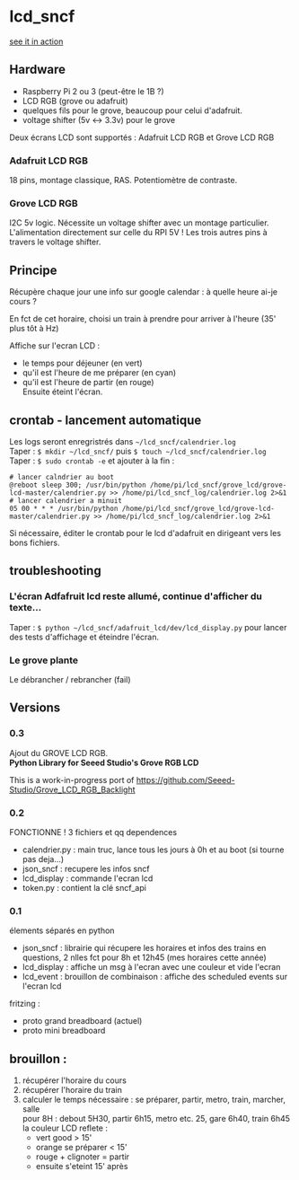 # lcd_sncf


[see it in action](https://imgur.com/a/ukOrs)

## Hardware
* Raspberry Pi 2 ou 3 (peut-être le 1B ?)  
* LCD RGB (grove ou adafruit)  
* quelques fils pour le grove, beaucoup pour celui d'adafruit.  
* voltage shifter (5v <-> 3.3v) pour le grove

Deux écrans LCD sont supportés : Adafruit LCD RGB et Grove LCD RGB

### Adafruit LCD RGB
18 pins, montage classique, RAS. Potentiomètre de contraste.

### Grove LCD RGB
I2C 5v logic. Nécessite un voltage shifter avec un montage particulier. L'alimentation directement sur celle du RPI 5V ! Les trois autres pins à travers le voltage shifter.

## Principe

Récupère chaque jour une info sur google calendar : à quelle heure ai-je cours ?

En fct de cet horaire, choisi un train à prendre pour arriver à l'heure (35' plus tôt à Hz)

Affiche sur l'ecran LCD :
* le temps pour déjeuner (en vert)
* qu'il est l'heure de me préparer (en cyan)
* qu'il est l'heure de partir (en rouge)  
Ensuite éteint l'écran.

## crontab - lancement automatique
Les logs seront enregristrés dans `~/lcd_sncf/calendrier.log`  
Taper : `$ mkdir ~/lcd_sncf/` puis `$ touch ~/lcd_sncf/calendrier.log`  
Taper : `$ sudo crontab -e` et ajouter à la fin :

    # lancer calndrier au boot
    @reboot sleep 300; /usr/bin/python /home/pi/lcd_sncf/grove_lcd/grove-lcd-master/calendrier.py >> /home/pi/lcd_sncf_log/calendrier.log 2>&1
    # lancer calendrier a minuit  
    05 00 * * * /usr/bin/python /home/pi/lcd_sncf/grove_lcd/grove-lcd-master/calendrier.py >> /home/pi/lcd_sncf_log/calendrier.log 2>&1

Si nécessaire, éditer le crontab pour le lcd d'adafruit en dirigeant vers les bons fichiers.
## troubleshooting

### L'écran Adfafruit lcd reste allumé, continue d'afficher du texte...
Taper : `$ python ~/lcd_sncf/adafruit_lcd/dev/lcd_display.py` pour lancer des tests d'affichage et éteindre l'écran.

### Le grove plante
Le débrancher / rebrancher (fail)

## Versions

### 0.3
Ajout du GROVE LCD RGB.  
**Python Library for Seeed Studio's Grove RGB LCD**  

This is a work-in-progress port of https://github.com/Seeed-Studio/Grove_LCD_RGB_Backlight


### 0.2
FONCTIONNE !
3 fichiers et qq dependences
* calendrier.py : main truc, lance tous les jours à 0h et au boot (si tourne pas deja...)
* json_sncf : recupere les infos sncf
* lcd_display : commande l'ecran lcd
* token.py : contient la clé sncf_api


### 0.1
élements séparés en python
* json_sncf : librairie qui récupere les horaires et infos des trains en questions, 2 nlles fct pour 8h et 12h45 (mes horaires cette année)  
* lcd_display : affiche un msg à l'ecran avec une couleur et vide l'ecran
* lcd_event : brouillon de combinaison :  affiche des scheduled events sur l'ecran lcd


fritzing :
* proto grand breadboard (actuel)
* proto mini breadboard

## brouillon :

1. récupérer l'horaire du cours
1. récupérer l'horaire du train
1. calculer le temps nécessaire : se préparer, partir, metro, train, marcher, salle  
    pour 8H : debout 5H30, partir 6h15, metro etc. 25, gare 6h40, train 6h45  
    la couleur LCD reflete :  
    * vert good > 15'
    * orange se préparer < 15'
    * rouge + clignoter = partir
    * ensuite s'eteint 15' après
